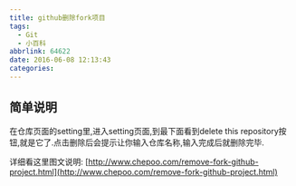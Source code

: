 ```yaml
---
title: github删除fork项目
tags:
  - Git
  - 小百科
abbrlink: 64622
date: 2016-06-08 12:13:43
categories:
---
```


## 简单说明
  在仓库页面的setting里,进入setting页面,到最下面看到delete this repository按钮,就是它了.点击删除后会提示让你输入仓库名称,输入完成后就删除完毕.


详细看这里图文说明:
[http://www.chepoo.com/remove-fork-github-project.html](http://www.chepoo.com/remove-fork-github-project.html)